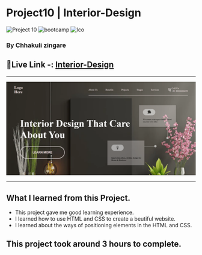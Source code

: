 # Project10 | Interior-Design
 ![Project 10](https://img.shields.io/badge/Project%20-10-green) ![bootcamp](https://img.shields.io/badge/JS-Bootcamp-yellow) ![lco](https://img.shields.io/badge/iNeuron-LCO-green)

### By Chhakuli zingare


## 🔗Live Link -: [Interior-Design](https://project10-interior-design.netlify.app/)
 

---

![myproject](./assets/Screenshot%20(29).png)

---


## What I learned from this Project.

- This project gave me good learning experience.
- I learned how to use HTML and CSS to create a beutiful website.
- I learned about the ways of positioning elements in the HTML and CSS.

## This project took around 3 hours to complete.